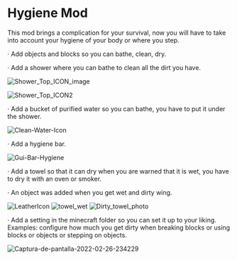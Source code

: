 # Hygiene Mod
 This mod brings a complication for your survival, now you will have to take into account your hygiene of your body or where you step.

· Add objects and blocks so you can bathe, clean, dry.

· Add a shower where you can bathe to clean all the dirt you have.	

![Shower_Top_ICON_image](https://user-images.githubusercontent.com/60050016/159534206-43c4a35d-1ea0-4b52-803d-8be0daf7eb5f.png)

![Shower_Top_ICON2](https://user-images.githubusercontent.com/60050016/159534293-707179fc-3103-4474-a386-bb54c6a027d6.png)

· Add a bucket of purified water so you can bathe, you have to put it under the shower.

![Clean-Water-Icon](https://user-images.githubusercontent.com/60050016/159535178-b293a289-f082-476d-950c-a8e125a35a53.png)

· Add a hygiene bar.

![Gui-Bar-Hygiene](https://user-images.githubusercontent.com/60050016/159534940-f2bda38f-f35b-4783-8f78-980c0e0bbb7e.png)

· Add a towel so that it can dry when you are warned that it is wet, you have to dry it with an oven or smoker.

· An object was added when you get wet and dirty wing.

![LeatherIcon](https://user-images.githubusercontent.com/60050016/159535972-d02d4f76-dfb8-446a-8554-9a0f4432c850.png)
![towel_wet](https://user-images.githubusercontent.com/60050016/159535981-b434167d-6436-40e9-b22a-78aee6c1e305.png)
![Dirty_towel_photo](https://user-images.githubusercontent.com/60050016/159536086-e8f9f4dd-5c76-4dc9-979a-a0563c04c178.png)

· Add a setting in the minecraft folder so you can set it up to your liking. Examples: configure how much you get dirty when breaking blocks or using blocks or objects or stepping on objects.

![Captura-de-pantalla-2022-02-26-234229](https://user-images.githubusercontent.com/60050016/159536575-86237a5a-91e9-4484-b647-302435340c2a.png)
